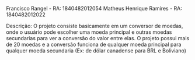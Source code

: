 Francisco Rangel - RA: 1840482012054
Matheus Henrique Ramires - RA: 1840482012022



Descrição: O projeto consiste basicamente em um conversor de moedas, onde o usuário pode escolher uma moeda principal e outras moedas secundarias para ver a conversão do valor entre elas. O projeto possui mais de 20 moedas e a conversão funciona de qualquer moeda principal para qualquer moeda secundaria (Ex: de dólar canadense para BRL e Boliviano)
